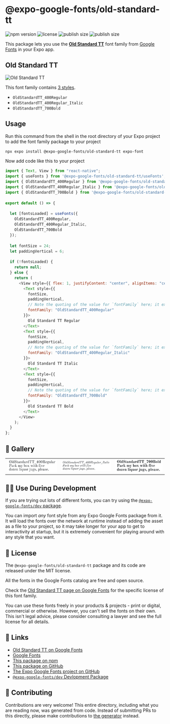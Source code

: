 # @expo-google-fonts/old-standard-tt

![npm version](https://flat.badgen.net/npm/v/@expo-google-fonts/old-standard-tt)
![license](https://flat.badgen.net/github/license/expo/google-fonts)
![publish size](https://flat.badgen.net/packagephobia/install/@expo-google-fonts/old-standard-tt)
![publish size](https://flat.badgen.net/packagephobia/publish/@expo-google-fonts/old-standard-tt)

This package lets you use the [**Old Standard TT**](https://fonts.google.com/specimen/Old+Standard+TT) font family from [Google Fonts](https://fonts.google.com/) in your Expo app.

## Old Standard TT

![Old Standard TT](./font-family.png)

This font family contains [3 styles](#-gallery).

- `OldStandardTT_400Regular`
- `OldStandardTT_400Regular_Italic`
- `OldStandardTT_700Bold`

## Usage

Run this command from the shell in the root directory of your Expo project to add the font family package to your project

```sh
npx expo install @expo-google-fonts/old-standard-tt expo-font
```

Now add code like this to your project

```js
import { Text, View } from "react-native";
import { useFonts } from '@expo-google-fonts/old-standard-tt/useFonts';
import { OldStandardTT_400Regular } from '@expo-google-fonts/old-standard-tt/400Regular';
import { OldStandardTT_400Regular_Italic } from '@expo-google-fonts/old-standard-tt/400Regular_Italic';
import { OldStandardTT_700Bold } from '@expo-google-fonts/old-standard-tt/700Bold';

export default () => {

  let [fontsLoaded] = useFonts({
    OldStandardTT_400Regular, 
    OldStandardTT_400Regular_Italic, 
    OldStandardTT_700Bold
  });

  let fontSize = 24;
  let paddingVertical = 6;

  if (!fontsLoaded) {
    return null;
  } else {
    return (
      <View style={{ flex: 1, justifyContent: "center", alignItems: "center" }}>
        <Text style={{
          fontSize,
          paddingVertical,
          // Note the quoting of the value for `fontFamily` here; it expects a string!
          fontFamily: "OldStandardTT_400Regular"
        }}>
          Old Standard TT Regular
        </Text>
        <Text style={{
          fontSize,
          paddingVertical,
          // Note the quoting of the value for `fontFamily` here; it expects a string!
          fontFamily: "OldStandardTT_400Regular_Italic"
        }}>
          Old Standard TT Italic
        </Text>
        <Text style={{
          fontSize,
          paddingVertical,
          // Note the quoting of the value for `fontFamily` here; it expects a string!
          fontFamily: "OldStandardTT_700Bold"
        }}>
          Old Standard TT Bold
        </Text>
      </View>
    );
  }
};
```

## 🔡 Gallery


||||
|-|-|-|
|![OldStandardTT_400Regular](./400Regular/OldStandardTT_400Regular.ttf.png)|![OldStandardTT_400Regular_Italic](./400Regular_Italic/OldStandardTT_400Regular_Italic.ttf.png)|![OldStandardTT_700Bold](./700Bold/OldStandardTT_700Bold.ttf.png)||


## 👩‍💻 Use During Development

If you are trying out lots of different fonts, you can try using the [`@expo-google-fonts/dev` package](https://github.com/expo/google-fonts/tree/master/font-packages/dev#readme).

You can import _any_ font style from any Expo Google Fonts package from it. It will load the fonts over the network at runtime instead of adding the asset as a file to your project, so it may take longer for your app to get to interactivity at startup, but it is extremely convenient for playing around with any style that you want.


## 📖 License

The `@expo-google-fonts/old-standard-tt` package and its code are released under the MIT license.

All the fonts in the Google Fonts catalog are free and open source.

Check the [Old Standard TT page on Google Fonts](https://fonts.google.com/specimen/Old+Standard+TT) for the specific license of this font family.

You can use these fonts freely in your products & projects - print or digital, commercial or otherwise. However, you can't sell the fonts on their own. This isn't legal advice, please consider consulting a lawyer and see the full license for all details.

## 🔗 Links

- [Old Standard TT on Google Fonts](https://fonts.google.com/specimen/Old+Standard+TT)
- [Google Fonts](https://fonts.google.com/)
- [This package on npm](https://www.npmjs.com/package/@expo-google-fonts/old-standard-tt)
- [This package on GitHub](https://github.com/expo/google-fonts/tree/master/font-packages/old-standard-tt)
- [The Expo Google Fonts project on GitHub](https://github.com/expo/google-fonts)
- [`@expo-google-fonts/dev` Devlopment Package](https://github.com/expo/google-fonts/tree/master/font-packages/dev)

## 🤝 Contributing

Contributions are very welcome! This entire directory, including what you are reading now, was generated from code. Instead of submitting PRs to this directly, please make contributions to [the generator](https://github.com/expo/google-fonts/tree/master/packages/generator) instead.
